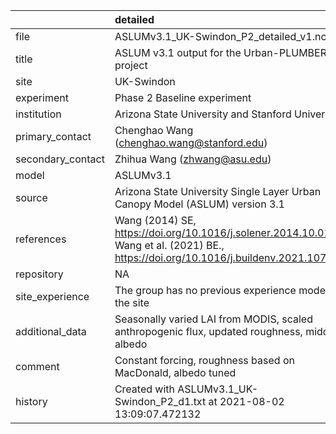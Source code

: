 |                   | detailed                                                                                                                              |
|:------------------|:--------------------------------------------------------------------------------------------------------------------------------------|
| file              | ASLUMv3.1_UK-Swindon_P2_detailed_v1.nc                                                                                                |
| title             | ASLUM v3.1 output for the Urban-PLUMBER project                                                                                       |
| site              | UK-Swindon                                                                                                                            |
| experiment        | Phase 2 Baseline experiment                                                                                                           |
| institution       | Arizona State University and Stanford University                                                                                      |
| primary_contact   | Chenghao Wang (chenghao.wang@stanford.edu)                                                                                            |
| secondary_contact | Zhihua Wang (zhwang@asu.edu)                                                                                                          |
| model             | ASLUMv3.1                                                                                                                             |
| source            | Arizona State University Single Layer Urban Canopy Model (ASLUM) version 3.1                                                          |
| references        | Wang (2014) SE, https://doi.org/10.1016/j.solener.2014.10.012; Wang et al. (2021) BE., https://doi.org/10.1016/j.buildenv.2021.107593 |
| repository        | NA                                                                                                                                    |
| site_experience   | The group has no previous experience modelling the site                                                                               |
| additional_data   | Seasonally varied LAI from MODIS, scaled anthropogenic flux, updated roughness, midday albedo                                         |
| comment           | Constant forcing,  roughness based on MacDonald, albedo tuned                                                                         |
| history           | Created with ASLUMv3.1_UK-Swindon_P2_d1.txt at 2021-08-02 13:09:07.472132                                                             |
